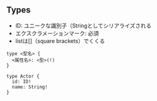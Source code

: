 Types
----

- ID: ユニークな識別子（Stringとしてシリアライズされる
- エクスクラメーションマーク: 必須
- listは[]（square brackets）でくくる

```
type <型名> {
  <属性名>: <型>(!)
}
```

```
type Actor {  
  id: ID!
  name: String!
}
```

